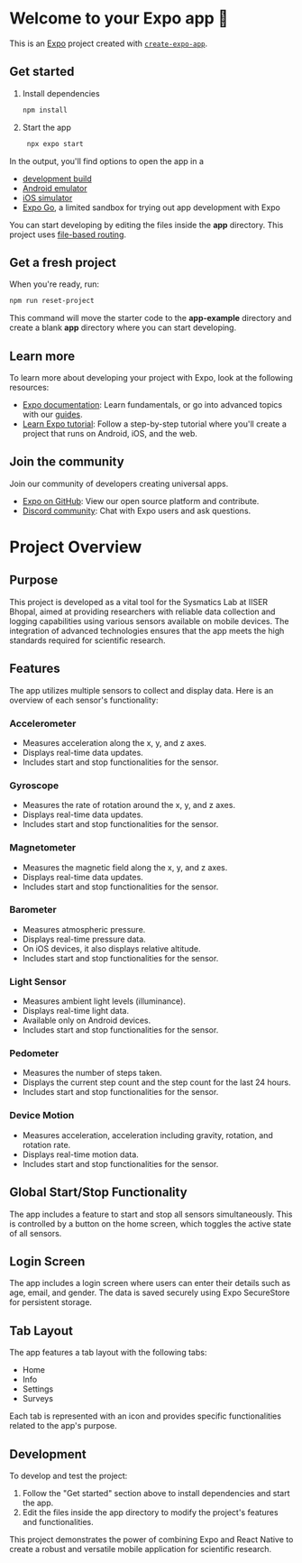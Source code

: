 # Welcome to your Expo app 👋

This is an [Expo](https://expo.dev) project created with [`create-expo-app`](https://www.npmjs.com/package/create-expo-app).

## Get started

1. Install dependencies

   ```bash
   npm install
   ```

2. Start the app

   ```bash
    npx expo start
   ```

In the output, you'll find options to open the app in a

- [development build](https://docs.expo.dev/develop/development-builds/introduction/)
- [Android emulator](https://docs.expo.dev/workflow/android-studio-emulator/)
- [iOS simulator](https://docs.expo.dev/workflow/ios-simulator/)
- [Expo Go](https://expo.dev/go), a limited sandbox for trying out app development with Expo

You can start developing by editing the files inside the **app** directory. This project uses [file-based routing](https://docs.expo.dev/router/introduction).

## Get a fresh project

When you're ready, run:

```bash
npm run reset-project
```

This command will move the starter code to the **app-example** directory and create a blank **app** directory where you can start developing.

## Learn more

To learn more about developing your project with Expo, look at the following resources:

- [Expo documentation](https://docs.expo.dev/): Learn fundamentals, or go into advanced topics with our [guides](https://docs.expo.dev/guides).
- [Learn Expo tutorial](https://docs.expo.dev/tutorial/introduction/): Follow a step-by-step tutorial where you'll create a project that runs on Android, iOS, and the web.

## Join the community

Join our community of developers creating universal apps.

- [Expo on GitHub](https://github.com/expo/expo): View our open source platform and contribute.
- [Discord community](https://chat.expo.dev): Chat with Expo users and ask questions.
# Project Overview

## Purpose
This project is developed as a vital tool for the Sysmatics Lab at IISER Bhopal, aimed at providing researchers with reliable data collection and logging capabilities using various sensors available on mobile devices. The integration of advanced technologies ensures that the app meets the high standards required for scientific research.

## Features
The app utilizes multiple sensors to collect and display data. Here is an overview of each sensor's functionality:

### Accelerometer
- Measures acceleration along the x, y, and z axes.
- Displays real-time data updates.
- Includes start and stop functionalities for the sensor.

### Gyroscope
- Measures the rate of rotation around the x, y, and z axes.
- Displays real-time data updates.
- Includes start and stop functionalities for the sensor.

### Magnetometer
- Measures the magnetic field along the x, y, and z axes.
- Displays real-time data updates.
- Includes start and stop functionalities for the sensor.

### Barometer
- Measures atmospheric pressure.
- Displays real-time pressure data.
- On iOS devices, it also displays relative altitude.
- Includes start and stop functionalities for the sensor.

### Light Sensor
- Measures ambient light levels (illuminance).
- Displays real-time light data.
- Available only on Android devices.
- Includes start and stop functionalities for the sensor.

### Pedometer
- Measures the number of steps taken.
- Displays the current step count and the step count for the last 24 hours.
- Includes start and stop functionalities for the sensor.

### Device Motion
- Measures acceleration, acceleration including gravity, rotation, and rotation rate.
- Displays real-time motion data.
- Includes start and stop functionalities for the sensor.

## Global Start/Stop Functionality
The app includes a feature to start and stop all sensors simultaneously. This is controlled by a button on the home screen, which toggles the active state of all sensors.

## Login Screen
The app includes a login screen where users can enter their details such as age, email, and gender. The data is saved securely using Expo SecureStore for persistent storage.

## Tab Layout
The app features a tab layout with the following tabs:

- Home
- Info
- Settings
- Surveys

Each tab is represented with an icon and provides specific functionalities related to the app's purpose.

## Development
To develop and test the project:

1. Follow the "Get started" section above to install dependencies and start the app.
2. Edit the files inside the app directory to modify the project's features and functionalities.

This project demonstrates the power of combining Expo and React Native to create a robust and versatile mobile application for scientific research.


